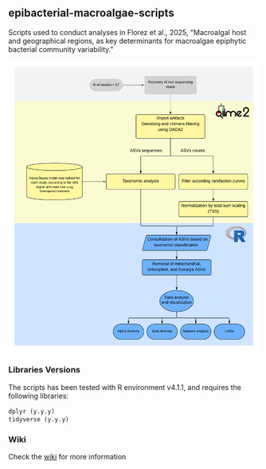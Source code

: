 ## epibacterial-macroalgae-scripts

Scripts used to conduct analyses in Florez et al., 2025, "Macroalgal host and geographical regions, as key determinants for macroalgae epiphytic bacterial community variability." </br>

![alt text](https://github.com/pabruna/epibacterial-macroalgae-scripts/blob/main/methods/workflow.png)</br>

### Libraries Versions

The scripts has been tested with R environment v4.1.1, and requires the following libraries:

```
dplyr (y.y.y)
tidyverse (y.y.y)

```
### Wiki

Check the [wiki](link) for more information
